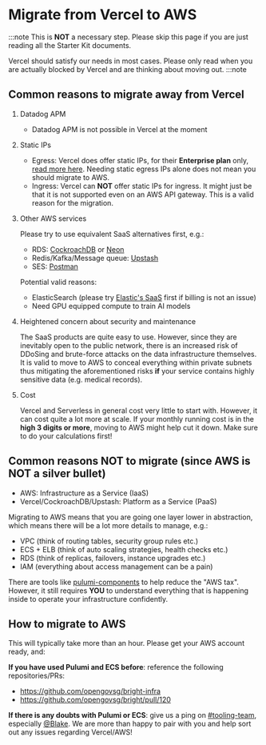 # Migrate from Vercel to AWS

:::note
This is **NOT** a necessary step. Please skip this page if you are just reading all the Starter Kit documents.

Vercel should satisfy our needs in most cases. Please only read when you are actually blocked by Vercel and are thinking about moving out.
:::note

## Common reasons to migrate away from Vercel

1. Datadog APM
    - Datadog APM is not possible in Vercel at the moment
1. Static IPs
    - Egress: Vercel does offer static IPs, for their **Enterprise plan** only, [read more here](https://vercel.com/guides/can-i-get-a-fixed-ip-address). Needing static egress IPs alone does not mean you should migrate to AWS.
    - Ingress: Vercel can **NOT** offer static IPs for ingress. It might just be that it is not supported even on an AWS API gateway. This is a valid reason for the migration.
1. Other AWS services

    Please try to use equivalent SaaS alternatives first, e.g.:
    - RDS: [CockroachDB](https://www.cockroachlabs.com/) or [Neon](https://neon.tech/)
    - Redis/Kafka/Message queue: [Upstash](https://upstash.com/)
    - SES: [Postman](https://postman.gov.sg/)

    Potential valid reasons:
    - ElasticSearch (please try [Elastic's SaaS](https://www.elastic.co/) first if billing is not an issue)
    - Need GPU equipped compute to train AI models
1. Heightened concern about security and maintenance

    The SaaS products are quite easy to use. However, since they are inevitably open to the public network, there is an increased risk of DDoSing and brute-force attacks on the data infrastructure themselves. It is valid to move to AWS to conceal everything within private subnets thus mitigating the aforementioned risks **if** your service contains highly sensitive data (e.g. medical records).
1. Cost

    Vercel and Serverless in general cost very little to start with. However, it can cost quite a lot more at scale. If your monthly running cost is in the **high 3 digits or more**, moving to AWS might help cut it down. Make sure to do your calculations first!

## Common reasons **NOT** to migrate (since AWS is NOT a silver bullet)

- AWS: Infrastructure as a Service (IaaS)
- Vercel/CockroachDB/Upstash: Platform as a Service (PaaS)

Migrating to AWS means that you are going one layer lower in abstraction, which means there will be a lot more details to manage, e.g.:

- VPC (think of routing tables, security group rules etc.)
- ECS + ELB (think of auto scaling strategies, health checks etc.)
- RDS (think of replicas, failovers, instance upgrades etc.)
- IAM (everything about access management can be a pain)

There are tools like [pulumi-components](https://github.com/opengovsg/pulumi-components) to help reduce the "AWS tax". However, it still requires **YOU** to understand everything that is happening inside to operate your infrastructure confidently.

## How to migrate to AWS

This will typically take more than an hour. Please get your AWS account ready, and:

**If you have used Pulumi and ECS before**: reference the following repositories/PRs:

- <https://github.com/opengovsg/bright-infra>
- <https://github.com/opengovsg/bright/pull/120>

**If there is any doubts with Pulumi or ECS**: give us a ping on [#tooling-team](https://opengovproducts.slack.com/archives/C04S1UY5YJU), especially [@Blake](https://opengovproducts.slack.com/team/U03K4FYCDAA). We are more than happy to pair with you and help sort out any issues regarding Vercel/AWS!

